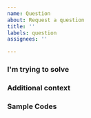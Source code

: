```yaml
---
name: Question
about: Request a question
title: ''
labels: question
assignees: ''

---
```


### I'm trying to solve
<!-- describe what you're trying to solve ->

### I tried
<!-- What did you try -->

### Additional context
<!-- explain in detail about your question so it's easy to answer -->

<!-- Feel free to delete the template and ask yourself. Make it as easy as possible for people to answer -->

### Sample Codes
